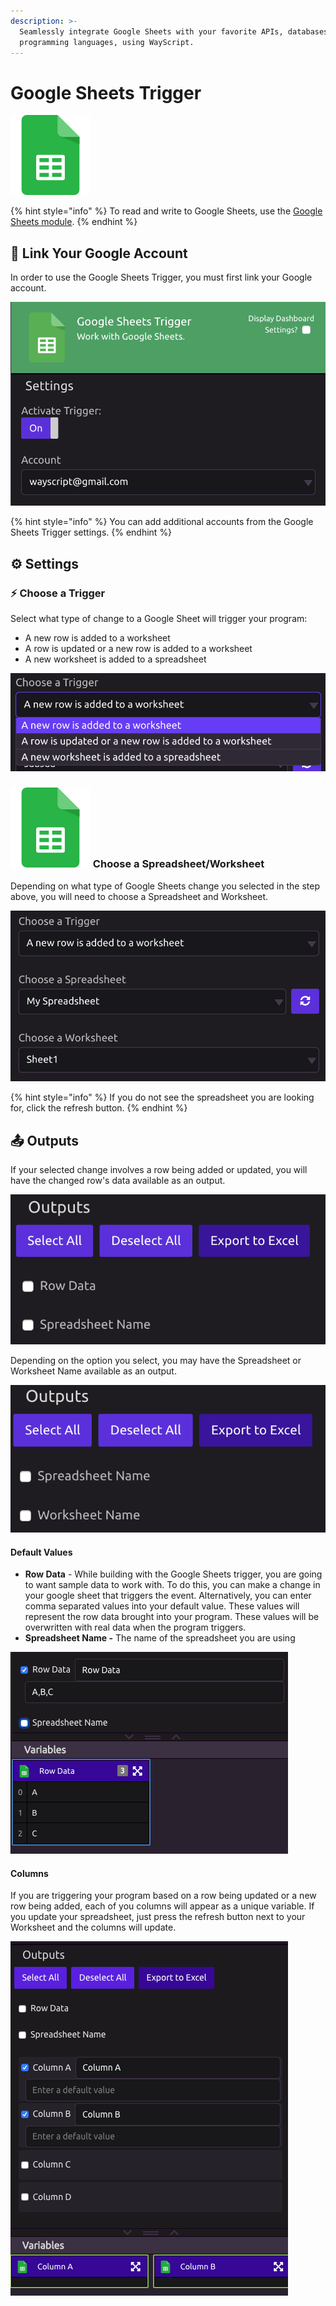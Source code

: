 ```yaml
---
description: >-
  Seamlessly integrate Google Sheets with your favorite APIs, databases, and
  programming languages, using WayScript.
---
```


# Google Sheets Trigger

![Run your program when a Google Sheet changes.](../../.gitbook/assets/google_sheets.png)

{% hint style="info" %}
To read and write to Google Sheets, use the [Google Sheets module](../modules/google-sheets.md).
{% endhint %}

## 🔗 Link Your Google Account

In order to use the Google Sheets Trigger, you must first link your Google account.

![](../../.gitbook/assets/screen-shot-2019-07-15-at-11.11.36-am.png)

{% hint style="info" %}
You can add additional accounts from the Google Sheets Trigger settings.
{% endhint %}

## ⚙ Settings

### ⚡ Choose a Trigger

Select what type of change to a Google Sheet will trigger your program:

* A new row is added to a worksheet
* A row is updated or a new row is added to a worksheet
* A new worksheet is added to a spreadsheet

![](../../.gitbook/assets/screen-shot-2019-07-15-at-11.23.05-am.png)

### ![](../../.gitbook/assets/google_sheets.png) Choose a Spreadsheet/Worksheet

Depending on what type of Google Sheets change you selected in the step above, you will need to choose a Spreadsheet and Worksheet.

![](../../.gitbook/assets/screen-shot-2019-07-15-at-11.27.31-am.png)

{% hint style="info" %}
If you do not see the spreadsheet you are looking for, click the refresh button.
{% endhint %}

## 📤 Outputs

If your selected change involves a row being added or updated, you will have the changed row's data available as an output.

![](../../.gitbook/assets/screen-shot-2019-07-15-at-11.12.32-am.png)

Depending on the option you select, you may have the Spreadsheet or Worksheet Name available as an output.

![](../../.gitbook/assets/screen-shot-2019-07-15-at-11.12.49-am.png)

#### Default Values

* **Row Data** - While building with the Google Sheets trigger, you are going to want sample data to work with. To do this, you can make a change in your google sheet that triggers the event. Alternatively, you can enter comma separated values into your default value. These values will represent the row data brought into your program. These values will be overwritten with real data when the program triggers. 
* **Spreadsheet Name -** The name of the spreadsheet you are using

![](../../.gitbook/assets/row_data_trigger.png)

#### **Columns**

If you are triggering your program based on a row being updated or a new row being added, each of you columns will appear as a unique variable. If you update your spreadsheet, just press the refresh button next to your Worksheet and the columns will update. 

![You can import the values of each column as variables](../../.gitbook/assets/gs_trigger_cols.png)

